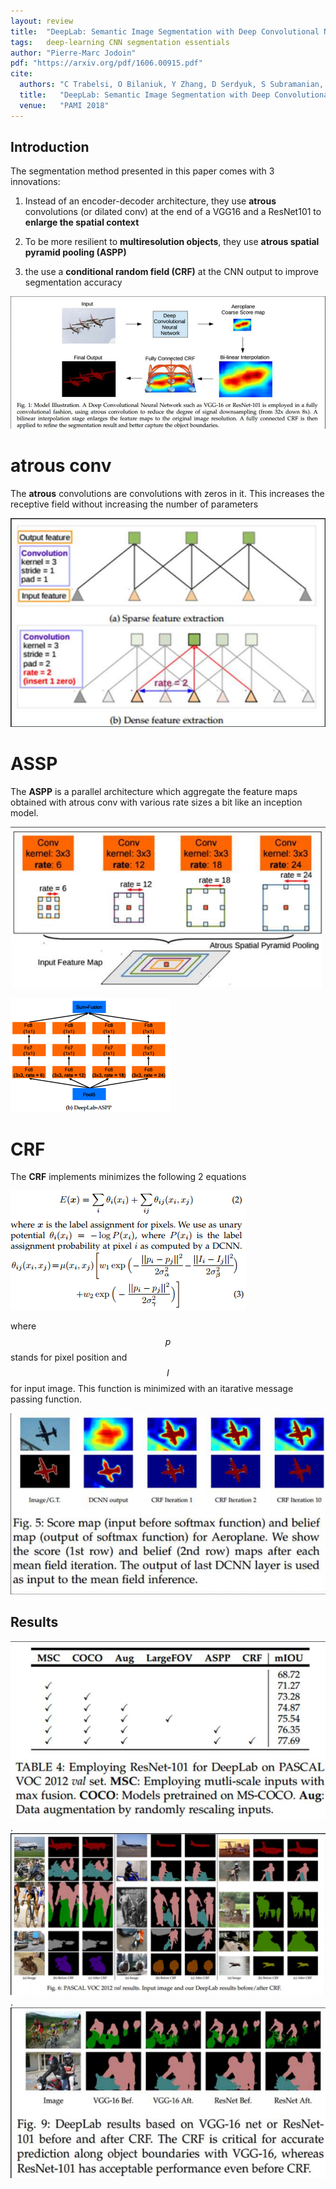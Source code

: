 ```yaml
---
layout: review
title:  "DeepLab: Semantic Image Segmentation with Deep Convolutional Nets, Atrous Convolution, and Fully Connected CRFs"
tags:   deep-learning CNN segmentation essentials
author: "Pierre-Marc Jodoin"
pdf: "https://arxiv.org/pdf/1606.00915.pdf"
cite:
  authors: "C Trabelsi, O Bilaniuk, Y Zhang, D Serdyuk, S Subramanian, J F Santos, S Mehri, N Rostamzadeh, Y Bengio, C J Pal"
  title:   "DeepLab: Semantic Image Segmentation with Deep Convolutional Nets, Atrous Convolution, and Fully Connected CRFs"
  venue:   "PAMI 2018"
---
```


## Introduction
The segmentation method presented in this paper comes with 3 innovations:

1. Instead of an encoder-decoder architecture, they use **atrous** convolutions (or dilated conv) at the end of a VGG16 and a ResNet101 to **enlarge the spatial context**

2. To be more resilient to **multiresolution objects**, they use **atrous spatial pyramid pooling (ASPP)**

2. the use a **conditional random field (CRF)** at the CNN output to improve segmentation accuracy


![](/deep-learning/images/deepLab/sc04.png)

# atrous conv

The **atrous** convolutions are convolutions with zeros in it.  This increases the receptive field without increasing the number of parameters

![](/deep-learning/images/deepLab/sc01.png)

# ASSP

The **ASPP** is a parallel architecture which aggregate the feature maps obtained with atrous conv with various rate sizes a bit like an inception model.

![](/deep-learning/images/deepLab/sc02.png)

![](/deep-learning/images/deepLab/sc08.png)

# CRF

The **CRF** implements minimizes the following 2 equations

![](/deep-learning/images/deepLab/sc09.png)
![](/deep-learning/images/deepLab/sc10.png)

where $$p$$ stands for pixel position and $$I$$ for input image.  This function is minimized with an itarative message passing function.

![](/deep-learning/images/deepLab/sc03.png)

## Results

![](/deep-learning/images/deepLab/sc05.png)
.
![](/deep-learning/images/deepLab/sc06.png)
.
![](/deep-learning/images/deepLab/sc07.png)


